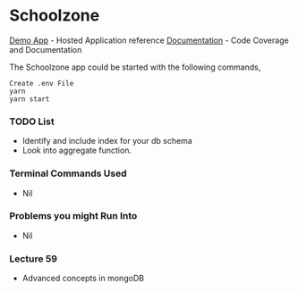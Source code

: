 # Schoolzone

[Demo App](https://www.master.sz.jsworkbench.com/) - Hosted Application reference
[Documentation](https://udemylectures.gitlab.io/schoolzone/) - Code Coverage and Documentation

The Schoolzone app could be started with the following commands,

    Create .env File
    yarn
    yarn start

### TODO List

- Identify and include index for your db schema
- Look into aggregate function.

### Terminal Commands Used

- Nil

### Problems you might Run Into

- Nil

### Lecture 59

- Advanced concepts in mongoDB
